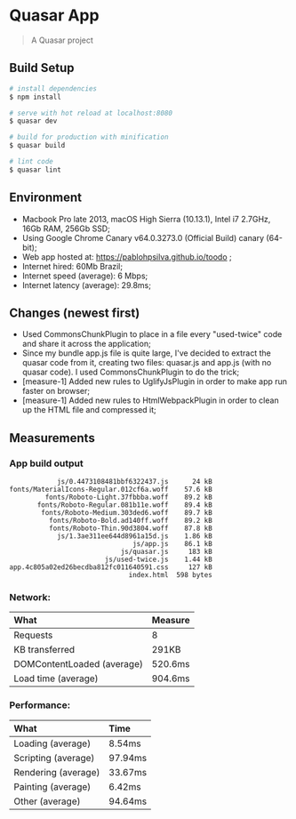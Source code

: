 # Quasar App

> A Quasar project

## Build Setup

``` bash
# install dependencies
$ npm install

# serve with hot reload at localhost:8080
$ quasar dev

# build for production with minification
$ quasar build

# lint code
$ quasar lint
```


## Environment
* Macbook Pro late 2013, macOS High Sierra (10.13.1), Intel i7 2.7GHz, 16Gb RAM, 256Gb SSD;
* Using Google Chrome Canary v64.0.3273.0 (Official Build) canary (64-bit);
* Web app hosted at: https://pablohpsilva.github.io/toodo ;
* Internet hired: 60Mb Brazil;
* Internet speed (average): 6 Mbps;
* Internet latency (average): 29.8ms;

## Changes (newest first)

* Used CommonsChunkPlugin to place in a file every "used-twice" code and share it across the application;
* Since my bundle app.js file is quite large, I've decided to extract the quasar code from it, creating two files: quasar.js and app.js (with no quasar code). I used CommonsChunkPlugin to do the trick;
* [measure-1] Added new rules to UglifyJsPlugin in order to make app run faster on browser;
* [measure-1] Added new rules to HtmlWebpackPlugin in order to clean up the HTML file and compressed it;

## Measurements

### App build output
```
            js/0.4473108481bbf6322437.js      24 kB
fonts/MaterialIcons-Regular.012cf6a.woff    57.6 kB
         fonts/Roboto-Light.37fbbba.woff    89.2 kB
       fonts/Roboto-Regular.081b11e.woff    89.4 kB
        fonts/Roboto-Medium.303ded6.woff    89.7 kB
          fonts/Roboto-Bold.ad140ff.woff    89.2 kB
          fonts/Roboto-Thin.90d3804.woff    87.8 kB
            js/1.3ae311ee644d8961a15d.js    1.86 kB
                               js/app.js    86.1 kB
                            js/quasar.js     183 kB
                        js/used-twice.js    1.44 kB
app.4c805a02ed26becdba812fc011640591.css     127 kB
                              index.html  598 bytes
```

### Network:

|    What                     |   Measure   |
|:----------------------------|:------------|
|    Requests                 |      8      |
| KB transferred              |    291KB    |
| DOMContentLoaded (average)  |   520.6ms   |
| Load time (average)         |   904.6ms   |


### Performance:

|      What             |   Time    |
|:----------------------|:----------|
| Loading (average)     | 8.54ms    |
| Scripting (average)   | 97.94ms   |
| Rendering (average)   | 33.67ms   |
| Painting (average)    | 6.42ms    |
| Other (average)       | 94.64ms   |

<!--
var sum = (arr) => arr.reduce((acc, curr) => curr + acc, 0)

// Measures:
var measuresDOMContentLoadedMilliseconds = [544, 181, 258, 190, 1430]
var measuresLoadTimeMilliseconds         = [1120, 449, 628, 376, 1950]
var measuresLoadingMilliseconds          = [8.5, 8.6, 8.6, 8.7, 8.3]
var measuresScriptingMilliseconds        = [101.8, 92.3, 96.2, 102.4, 97]
var measuresRenderingMilliseconds        = [33, 33.8, 31.9, 37.1, 32.6]
var measuresPaintingMilliseconds         = [6.8, 6.2, 6, 7.3, 5.8]
var measuresOtherMilliseconds            = [92.2, 93.3, 99.4, 98.3, 90]


var measures = [
  measuresDOMContentLoadedMilliseconds,
  measuresLoadTimeMilliseconds,
  measuresLoadingMilliseconds,
  measuresScriptingMilliseconds,
  measuresRenderingMilliseconds,
  measuresPaintingMilliseconds,
  measuresOtherMilliseconds
]

console.log(measures.map(el => sum(el) / el.length))

// console:
[
  520.6,
  904.6,
  8.54,
  97.94,
  33.67,
  6.42,
  94.64
]

-->
